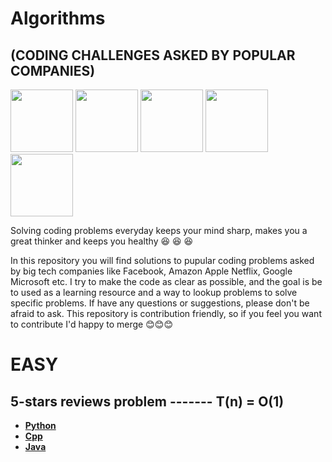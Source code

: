 # Algorithms
## (CODING CHALLENGES ASKED BY POPULAR COMPANIES)

 <div id="banner">
    <div class="inline-block"> 
        <img src = "https://upload.wikimedia.org/wikipedia/commons/4/44/Facebook_Logo.png" width="100" height="100">
        <img src = "https://lh3.googleusercontent.com/proxy/osOyV5NIIdEwGzs7u-M5n_1l5Z3eCD5jPeQuArvqX5Q-feigPz0mPwYO2rui0fUp72GH0kHIdlFw2237M8rqyCceACChm_JFvs-tsPrwmt3_1-p1G6YBnZGizMn4585Z7aVjj6B7dg" width="100" height="100">
        <img src = "https://thebait.no/wp-content/uploads/2020/11/apple-logo-mac-pro-2019.jpg" width="100" height="100">
        <img src = "https://www.pngarea.com/pngm/122/1256954_netflix-logo-png-netflix-sticker-transparent-png.png" width="100" height="100">
        <img src = "https://www.googlewatchblog.de/wp-content/uploads/google-logo-perfekt.jpg" width="100" height="100">
    </div>
</div>
 
 <p>

Solving coding problems everyday keeps your mind sharp, makes you a great thinker and keeps you healthy :satisfied: :satisfied: :satisfied: <p>
In this repository you will find solutions to pupular coding problems asked by big tech companies like Facebook, Amazon Apple Netflix, Google Microsoft etc. I try to make the code as clear as possible, and the goal is be to used as a learning resource and a way to lookup problems to solve specific problems. 
If have any questions or suggestions, please don't be afraid to ask. This repository is contribution friendly, so if you feel you want to contribute I'd happy to merge :blush::blush::blush:



# EASY
 ## 5-stars reviews problem  -------<b> T(n) = O(1)<b>
- [Python](https://github.com/yonahgraphics/Data-Structures-and-Algorithms/blob/master/PYTHON/EASY/5-stars%20reviews%20problem.py)
- [Cpp](https://github.com/yonahgraphics/Data-Structures-and-Algorithms/blob/master/CPP/EASY/5-stars%20reviews%20problem.cpp)
- [Java](https://github.com/yonahgraphics/Data-Structures-and-Algorithms/blob/master/JAVA/EASY/src/FiveStarsReviewsProblem.java)

